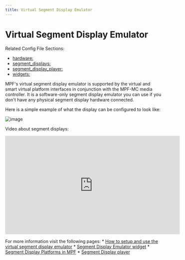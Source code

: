 ```yaml
---
title: Virtual Segment Display Emulator
---
```


# Virtual Segment Display Emulator


Related Config File Sections:

* [hardware:](../../config/hardware.md)
* [segment_displays:](../../config/segment_displays.md)
* [segment_display_player:](../../config/segment_display_player.md)
* [widgets:](../../config/widgets.md)

MPF's virtual segment display emulator is supported by the virtual and
smart virtual platform interfaces in conjunction with the MPF-MC media
controller. It is a software-only segment display emulator you can use
if you don't have any physical segment display hardware connected.

Here is a simple example of what the display can be configured to look
like:

![image](/displays/images/widget_segment_display_emulator.png)

Video about segment displays:

<div class="video-wrapper">
<iframe width="560" height="315" src="https://www.youtube.com/embed/Jyf3jxGXnTw" title="YouTube video player" frameborder="0" allow="accelerometer; autoplay; clipboard-write; encrypted-media; gyroscope; picture-in-picture" allowfullscreen></iframe>
</div>

For more information visit the following pages: \*
[How to setup and use the virtual segment display emulator](../../mc/widgets/segment_display_emulator/how_to.md) \*
[Segment Display Emulator widget](../../mc/widgets/segment_display_emulator/index.md) \* [Segment Display Platforms in MPF](../segment_display_platforms.md) \*
[Segment Display player](../../config_players/segment_display_player.md)
